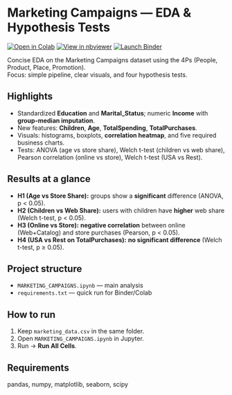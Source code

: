 # Marketing Campaigns — EDA & Hypothesis Tests

[![Open in Colab](https://colab.research.google.com/assets/colab-badge.svg)](https://colab.research.google.com/github/subbhaaash/marketing-campaigns-eda/blob/main/MARKETING_CAMPAIGNS.ipynb)
[![View in nbviewer](https://img.shields.io/badge/View%20in-nbviewer-blue)](https://nbviewer.org/github/subbhaaash/marketing-campaigns-eda/blob/main/MARKETING_CAMPAIGNS.ipynb)
[![Launch Binder](https://mybinder.org/badge_logo.svg)](https://mybinder.org/v2/gh/subbhaaash/marketing-campaigns-eda/HEAD?labpath=MARKETING_CAMPAIGNS.ipynb)

Concise EDA on the Marketing Campaigns dataset using the 4Ps (People, Product, Place, Promotion).  
Focus: simple pipeline, clear visuals, and four hypothesis tests.

## Highlights
- Standardized **Education** and **Marital_Status**; numeric **Income** with **group-median imputation**.
- New features: **Children**, **Age**, **TotalSpending**, **TotalPurchases**.
- Visuals: histograms, boxplots, **correlation heatmap**, and five required business charts.
- Tests: ANOVA (age vs store share), Welch t-test (children vs web share), Pearson correlation (online vs store), Welch t-test (USA vs Rest).

## Results at a glance
- **H1 (Age vs Store Share):** groups show a **significant** difference (ANOVA, p < 0.05).
- **H2 (Children vs Web Share):** users with children have **higher** web share (Welch t-test, p < 0.05).
- **H3 (Online vs Store):** **negative correlation** between online (Web+Catalog) and store purchases (Pearson, p < 0.05).
- **H4 (USA vs Rest on TotalPurchases):** **no significant difference** (Welch t-test, p ≥ 0.05).

## Project structure
- `MARKETING_CAMPAIGNS.ipynb` — main analysis
- `requirements.txt` — quick run for Binder/Colab

## How to run
1) Keep `marketing_data.csv` in the same folder.  
2) Open `MARKETING_CAMPAIGNS.ipynb` in Jupyter.  
3) Run → **Run All Cells**.

## Requirements
pandas, numpy, matplotlib, seaborn, scipy




